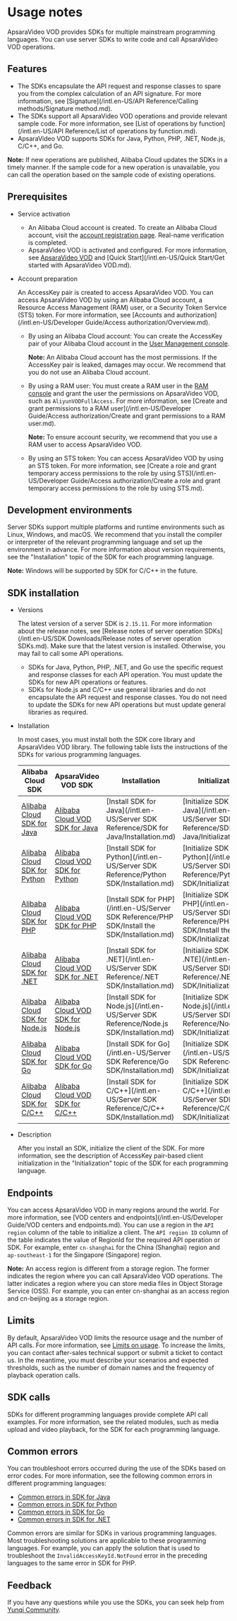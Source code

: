 # Usage notes

ApsaraVideo VOD provides SDKs for multiple mainstream programming languages. You can use server SDKs to write code and call ApsaraVideo VOD operations.

## Features

-   The SDKs encapsulate the API request and response classes to spare you from the complex calculation of an API signature. For more information, see [Signature](/intl.en-US/API Reference/Calling methods/Signature method.md).
-   The SDKs support all ApsaraVideo VOD operations and provide relevant sample code. For more information, see [List of operations by function](/intl.en-US/API Reference/List of operations by function.md).
-   ApsaraVideo VOD supports SDKs for Java, Python, PHP, .NET, Node.js, C/C++, and Go.

**Note:** If new operations are published, Alibaba Cloud updates the SDKs in a timely manner. If the sample code for a new operation is unavailable, you can call the operation based on the sample code of existing operations.

## Prerequisites

-   Service activation
    -   An Alibaba Cloud account is created. To create an Alibaba Cloud account, visit the [account registration page](https://account.aliyun.com/register/register.htm?spm=a2c4g.11186623.2.27.215d276d3EY5iw&oauth_callback=https%3A%2F%2Fvod.console.aliyun.com%2F&lang=zh). Real-name verification is completed.
    -   ApsaraVideo VOD is activated and configured. For more information, see [ApsaraVideo VOD](https://www.aliyun.com/product/vod?spm=a2c4g.11186623.2.29.215d276d3EY5iw) and [Quick Start](/intl.en-US/Quick Start/Get started with ApsaraVideo VOD.md).
-   Account preparation

    An AccessKey pair is created to access ApsaraVideo VOD. You can access ApsaraVideo VOD by using an Alibaba Cloud account, a Resource Access Management \(RAM\) user, or a Security Token Service \(STS\) token. For more information, see [Accounts and authorization](/intl.en-US/Developer Guide/Access authorization/Overview.md).

    -   By using an Alibaba Cloud account: You can create the AccessKey pair of your Alibaba Cloud account in the [User Management console](https://usercenter.console.aliyun.com/#/manage/ak).

        **Note:** An Alibaba Cloud account has the most permissions. If the AccessKey pair is leaked, damages may occur. We recommend that you do not use an Alibaba Cloud account.

    -   By using a RAM user: You must create a RAM user in the [RAM console](https://ram.console.aliyun.com/?spm=a2c4g.11186623.2.33.215d276dGgGSSY#/user/list) and grant the user the permissions on ApsaraVideo VOD, such as `AliyunVODFullAccess`. For more information, see [Create and grant permissions to a RAM user](/intl.en-US/Developer Guide/Access authorization/Create and grant permissions to a RAM user.md).

        **Note:** To ensure account security, we recommend that you use a RAM user to access ApsaraVideo VOD.

    -   By using an STS token: You can access ApsaraVideo VOD by using an STS token. For more information, see [Create a role and grant temporary access permissions to the role by using STS](/intl.en-US/Developer Guide/Access authorization/Create a role and grant temporary access permissions to the role by using STS.md).

## Development environments

Server SDKs support multiple platforms and runtime environments such as Linux, Windows, and macOS. We recommend that you install the compiler or interpreter of the relevant programming language and set up the environment in advance. For more information about version requirements, see the "Installation" topic of the SDK for each programming language.

**Note:** Windows will be supported by SDK for C/C++ in the future.

## SDK installation

-   Versions

    The latest version of a server SDK is `2.15.11`. For more information about the release notes, see [Release notes of server operation SDKs](/intl.en-US/SDK Downloads/Release notes of server operation SDKs.md). Make sure that the latest version is installed. Otherwise, you may fail to call some API operations.

    -   SDKs for Java, Python, PHP, .NET, and Go use the specific request and response classes for each API operation. You must update the SDKs for new API operations or features.
    -   SDKs for Node.js and C/C++ use general libraries and do not encapsulate the API request and response classes. You do not need to update the SDKs for new API operations but must update general libraries as required.
-   Installation

    In most cases, you must install both the SDK core library and ApsaraVideo VOD library. The following table lists the instructions of the SDKs for various programming languages.

    |Alibaba Cloud SDK|ApsaraVideo VOD SDK|Installation|Initialization|
    |-----------------|-------------------|------------|--------------|
    |[Alibaba Cloud SDK for Java](https://open.aliyun.com/sdk?language=java&product=sdkcore)|[Alibaba Cloud VOD SDK for Java](https://open.aliyun.com/sdk?language=java&product=vod)|[Install SDK for Java](/intl.en-US/Server SDK Reference/SDK for Java/Installation.md)|[Initialize SDK for Java](/intl.en-US/Server SDK Reference/SDK for Java/Initialization.md)|
    |[Alibaba Cloud SDK for Python](https://open.aliyun.com/sdk?language=python&product=sdkcore)|[Alibaba Cloud VOD SDK for Python](https://open.aliyun.com/sdk?language=python&product=vod)|[Install SDK for Python](/intl.en-US/Server SDK Reference/Python SDK/Installation.md)|[Initialize SDK for Python](/intl.en-US/Server SDK Reference/Python SDK/Initialization.md)|
    |[Alibaba Cloud SDK for PHP](https://open.aliyun.com/sdk?language=php&product=sdkcore)|[Alibaba Cloud VOD SDK for PHP](https://open.aliyun.com/sdk?language=php&product=vod)|[Install SDK for PHP](/intl.en-US/Server SDK Reference/PHP SDK/Install the SDK/Installation.md)|[Initialize SDK for PHP](/intl.en-US/Server SDK Reference/PHP SDK/Install the SDK/Initialization.md)|
    |[Alibaba Cloud SDK for .NET](https://open.aliyun.com/sdk?language=php&product=sdkcore)|[Alibaba Cloud VOD SDK for .NET](https://open.aliyun.com/sdk?language=net&product=vod)|[Install SDK for .NET](/intl.en-US/Server SDK Reference/.NET SDK/Installation.md)|[Initialize SDK for .NTE](/intl.en-US/Server SDK Reference/.NET SDK/Initialization.md)|
    |[Alibaba Cloud SDK for Node.js](https://open.aliyun.com/sdk?language=nodejs&product=sdkcore)|[Alibaba Cloud VOD SDK for Node.js](https://open.aliyun.com/sdk?language=nodejs&product=vod)|[Install SDK for Node.js](/intl.en-US/Server SDK Reference/Node.js SDK/Installation.md)|[Initialize SDK for Node.js](/intl.en-US/Server SDK Reference/Node.js SDK/Initialization.md)|
    |[Alibaba Cloud SDK for Go](https://open.aliyun.com/sdk?language=go&product=sdkcore)|[Alibaba Cloud VOD SDK for Go](https://open.aliyun.com/sdk?language=go&product=vod)|[Install SDK for Go](/intl.en-US/Server SDK Reference/Go SDK/Installation.md)|[Initialize SDK for Go](/intl.en-US/Server SDK Reference/Go SDK/Initialization.md)|
    |[Alibaba Cloud SDK for C/C++](https://open.aliyun.com/sdk?language=cpp&product=sdkcore)|[Alibaba Cloud VOD SDK for C/C++](http://docs-aliyun.cn-hangzhou.oss.aliyun-inc.com/assets/attach/101254/cn_zh/1545981303612/aliyun-c-sdk-vod.tar.gz?file=aliyun-c-sdk-vod.tar.gz)|[Install SDK for C/C++](/intl.en-US/Server SDK Reference/C/C++ SDK/Installation.md)|[Initialize SDK for C/C++](/intl.en-US/Server SDK Reference/C/C++ SDK/Initialization.md)|

-   Description

    After you install an SDK, initialize the client of the SDK. For more information, see the description of AccessKey pair-based client initialization in the "Initialization" topic of the SDK for each programming language.


## Endpoints

You can access ApsaraVideo VOD in many regions around the world. For more information, see [VOD centers and endpoints](/intl.en-US/Developer Guide/VOD centers and endpoints.md). You can use a region in the `API region` column of the table to initialize a client. The `API region ID` column of the table indicates the value of RegionId for the required API operation or SDK. For example, enter `cn-shanghai` for the China \(Shanghai\) region and `ap-southeast-1` for the Singapore \(Singapore\) region.

**Note:** An access region is different from a storage region. The former indicates the region where you can call ApsaraVideo VOD operations. The latter indicates a region where you can store media files in Object Storage Service \(OSS\). For example, you can enter cn-shanghai as an access region and cn-beijing as a storage region.

## Limits

By default, ApsaraVideo VOD limits the resource usage and the number of API calls. For more information, see [Limits on usage](/intl.en-US/Introduction/Limits.md). To increase the limits, you can contact after-sales technical support or submit a ticket to contact us. In the meantime, you must describe your scenarios and expected thresholds, such as the number of domain names and the frequency of playback operation calls.

## SDK calls

SDKs for different programming languages provide complete API call examples. For more information, see the related modules, such as media upload and video playback, for the SDK for each programming language.

## Common errors

You can troubleshoot errors occurred during the use of the SDKs based on error codes. For more information, see the following common errors in different programming languages:

-   [Common errors in SDK for Java]()
-   [Common errors in SDK for Python]()
-   [Common errors in SDK for Go]()
-   [Common errors in SDK for .NET]()

Common errors are similar for SDKs in various programming languages. Most troubleshooting solutions are applicable to these programming languages. For example, you can apply the solution that is used to troubleshoot the `InvalidAccessKeyId.NotFound` error in the preceding languages to the same error in SDK for PHP.

## Feedback

If you have any questions while you use the SDKs, you can seek help from [Yunqi Community](https://yq.aliyun.com/tags/type_ask-tagid_23350?spm=a2c4g.11186623.2.71.215d276dR8JY7Z).

